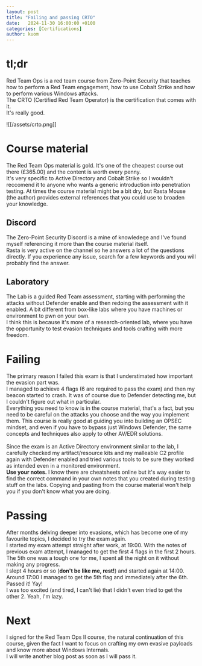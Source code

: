 ```yaml
---
layout: post
title: "Failing and passing CRTO"
date:   2024-11-30 16:00:00 +0100
categories: [Certifications]
author: kuom
---
```

# tl;dr
Red Team Ops is a red team course from Zero-Point Security that teaches how to perform a Red Team engagement, how to use Cobalt Strike and how to perform various Windows attacks. <br>
The CRTO (Certified Red Team Operator) is the certification that comes with it. <br>
It's really good.

![[/assets/crto.png]]
# Course material
The Red Team Ops material is gold. It's one of the cheapest course out there (£365.00) and the content is worth every penny.<br>
It's very specific to Active Directory and Cobalt Strike so I wouldn't reccomend it to anyone who wants a generic introduction into penetration testing.
At times the course material might be a bit dry, but Rasta Mouse (the author) provides external references that you could use to broaden your knowledge.
## Discord
The Zero-Point Security Discord is a mine of knowledege and I've found myself referencing it more than the course material itself. <br> 
Rasta is very active on the channel so he answers a lot of the questions directly. If you experience any issue, search for a few keywords and you will probably find the answer.
## Laboratory
The Lab is a guided Red Team assessment, starting with performing the attacks without Defender enable and then redoing the assessment with it enabled.
A bit different from box-like labs where you have machines or environment to pwn on your own. <br>
I think this is because it's more of a research-oriented lab, where you have the opportunity to test evasion techniques and tools crafting with more freedom. 
# Failing
The primary reason I failed this exam is that I understimated how important the evasion part was. <br>
I managed to achieve 4 flags (6 are required to pass the exam) and then my beacon started to crash. It was of course due to Defender detecting me, but I couldn't figure out what in particular. <br>
Everything you need to know is in the course material, that's a fact, but you need to be careful on the attacks you choose and the way you implement them. This course is really good at guiding you into building an OPSEC mindset, and even if you have to bypass just Windows Defender, the same concepts and techniques also apply to other AV/EDR solutions. <br><br>
Since the exam is an Active Directory environment similar to the lab, I carefully checked my artifact/resource kits and my malleable C2 profile again with Defender enabled and tried various tools to be sure they worked as intended even in a monitored environment.<br>
**Use your notes.** I know there are cheatsheets online but it's way easier to find the correct command in your own notes that you created during testing stuff on the labs. Copying and pasting from the course material won't help you if you don't know what you are doing.

# Passing
After months delving deeper into evasions, which has become one of my favourite topics, I decided to try the exam again. <br>
I started my exam attempt straight after work, at 19:00. With the notes of previous exam attempt, I managed to get the first 4 flags in the first 2 hours. The 5th one was a tough one for me, I spent all the night on it without making any progress.<br> I slept 4 hours or so (**don't be like me, rest!**) and started again at 14:00. Around 17:00 I managed to get the 5th flag and immediately after the 6th. Passed it! Yay! <br>
I was too excited (and tired, I can't lie) that I didn't even tried to get the other 2. Yeah, I'm lazy.

# Next
I signed for the Red Team Ops II course, the natural continuation of this course, given the fact I want to focus on crafting my own evasive payloads and know more about Windows Internals.<br>
I will write another blog post as soon as I will pass it.